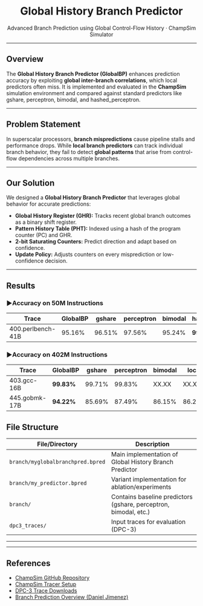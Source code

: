 <p align="center">
  <h1 align="center">Global History Branch Predictor</h1>
  <p align="center"> Advanced Branch Prediction using Global Control-Flow History · ChampSim Simulator</p>
</p>

---

##  Overview
The **Global History Branch Predictor (GlobalBP)** enhances prediction accuracy by exploiting **global inter-branch correlations**, which local predictors often miss. It is implemented and evaluated in the **ChampSim** simulation environment and compared against standard predictors like gshare, perceptron, bimodal, and hashed_perceptron.

---

## Problem Statement
In superscalar processors, **branch mispredictions** cause pipeline stalls and performance drops. While **local branch predictors** can track individual branch behavior, they fail to detect **global patterns** that arise from control-flow dependencies across multiple branches.

---

## Our Solution
We designed a **Global History Branch Predictor** that leverages global behavior for accurate predictions:

- **Global History Register (GHR):** Tracks recent global branch outcomes as a binary shift register.
- **Pattern History Table (PHT):** Indexed using a hash of the program counter (PC) and GHR.
- **2-bit Saturating Counters:** Predict direction and adapt based on confidence.
- **Update Policy:** Adjusts counters on every misprediction or low-confidence decision.

---

## Results

### ▶Accuracy on 50M Instructions

| Trace                 | GlobalBP | gshare | perceptron | bimodal | hashed_perceptron |
|-----------------------|----------|--------|------------|---------|--------------------|
| 400.perlbench-41B     | 95.16%   | 96.51% | 97.56%     | 95.24%  | **99.10%**         |

### ▶Accuracy on 402M Instructions

| Trace              | GlobalBP  | gshare | perceptron | bimodal | local  |
|--------------------|-----------|--------|------------|---------|--------|
| 403.gcc-16B        | **99.83%**| 99.71% | 99.83%     | XX.XX   | XX.XX  |
| 445.gobmk-17B      | **94.22%**| 85.69% | 87.49%     | 86.15%  | 86.21% |



##  File Structure

| File/Directory | Description |
|----------------|-------------|
| `branch/myglobalbranchpred.bpred` | Main implementation of Global History Branch Predictor |
| `branch/my_predictor.bpred`       | Variant implementation for ablation/experiments |
| `branch/`                         | Contains baseline predictors (gshare, perceptron, bimodal, etc.) |
| `dpc3_traces/`                    | Input traces for evaluation (DPC-3) |

---

---

## References

- [ChampSim GitHub Repository](https://github.com/ChampSim/ChampSim)
- [ChampSim Tracer Setup](https://github.com/ChampSim/ChampSim/blob/master/tracer/README.md)
- [DPC-3 Trace Downloads](https://dpc3.compas.cs.stonybrook.edu/?SW_IS)
- [Branch Prediction Overview (Daniel Jimenez)](http://www.cs.rutgers.edu/~sn624/Adv_Comp_Arch/Project2/BPredSurvey.pdf)





